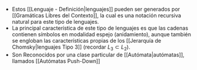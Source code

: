 - Estos [[Lenguaje - Definición|lenguajes]] pueden ser generados por [[Gramáticas Libres del Contexto]], la cual es una notación recursiva natural para este tipo de lenguajes.
- La principal característica de este tipo de lenguajes es que las cadenas contienen símbolos en modalidad espejo (anidamiento), aunque también se engloban las características propias de los [[Jerarquía de Chomsky|lenguajes Tipo 3]] (recordar $L_3 \subset L_2$).
- Son Reconocidos por una clase particular de [[Autómata|autómatas]],  llamados [[Autómatas Push-Down]] 